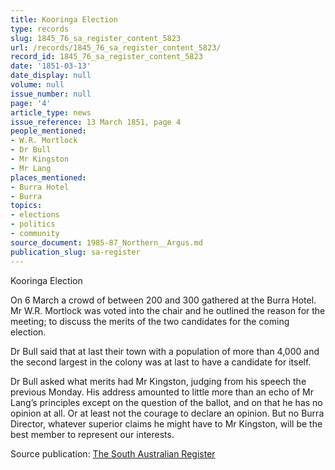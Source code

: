 ```yaml
---
title: Kooringa Election
type: records
slug: 1845_76_sa_register_content_5823
url: /records/1845_76_sa_register_content_5823/
record_id: 1845_76_sa_register_content_5823
date: '1851-03-13'
date_display: null
volume: null
issue_number: null
page: '4'
article_type: news
issue_reference: 13 March 1851, page 4
people_mentioned:
- W.R. Mortlock
- Dr Bull
- Mr Kingston
- Mr Lang
places_mentioned:
- Burra Hotel
- Burra
topics:
- elections
- politics
- community
source_document: 1985-87_Northern__Argus.md
publication_slug: sa-register
---
```


Kooringa Election

On 6 March a crowd of between 200 and 300 gathered at the Burra Hotel.  Mr W.R. Mortlock was voted into the chair and he outlined the reason for the meeting; to discuss the merits of the two candidates for the coming election.

Dr Bull said that at last their town with a population of more than 4,000 and the second largest in the colony was at last to have a candidate for itself.

Dr Bull asked what merits had Mr Kingston, judging from his speech the previous Monday.  His address amounted to little more than an echo of Mr Lang’s principles except on the question of the ballot, and on that he has no opinion at all.  Or at least not the courage to declare an opinion.  But no Burra Director, whatever superior claims he might have to Mr Kingston, will be the best member to represent our interests.

Source publication: [The South Australian Register](/publications/sa-register/)
